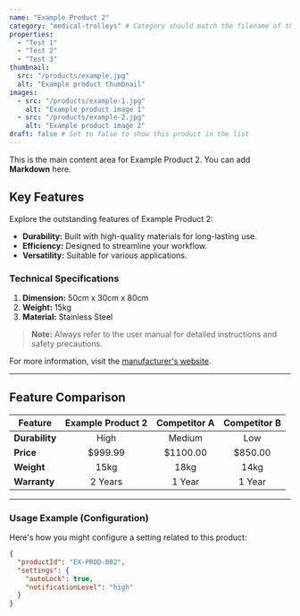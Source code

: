```yaml
---
name: "Example Product 2"
category: "medical-trolleys" # Category should match the filename of the category file without the .md extension
properties:
  - "Test 1"
  - "Test 2"
  - "Test 3"
thumbnail: 
  src: "/products/example.jpg"
  alt: "Example product thumbnail"
images:
  - src: "/products/example-1.jpg"
    alt: "Example product image 1"
  - src: "/products/example-2.jpg"
    alt: "Example product image 2"
draft: false # Set to false to show this product in the list
---
```


This is the main content area for Example Product 2. You can add **Markdown** here.

## Key Features

Explore the outstanding features of Example Product 2:

*   **Durability:** Built with high-quality materials for long-lasting use.
*   **Efficiency:** Designed to streamline your workflow.
*   **Versatility:** Suitable for various applications.

### Technical Specifications

1.  **Dimension:** 50cm x 30cm x 80cm
2.  **Weight:** 15kg
3.  **Material:** Stainless Steel

> **Note:** Always refer to the user manual for detailed instructions and safety precautions.

For more information, visit the [manufacturer's website](https://example.com).

---

## Feature Comparison

| Feature         | Example Product 2 | Competitor A | Competitor B |
| --------------- | :---------------: | :----------: | :----------: |
| **Durability**  |       High        |    Medium    |     Low      |
| **Price**       |      $999.99      |   $1100.00   |   $850.00    |
| **Weight**      |       15kg        |     18kg     |     14kg     |
| **Warranty**    |      2 Years      |    1 Year    |    1 Year    |

---

### Usage Example (Configuration)

Here's how you might configure a setting related to this product:

```json
{
  "productId": "EX-PROD-002",
  "settings": {
    "autoLock": true,
    "notificationLevel": "high"
  }
}
```



